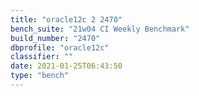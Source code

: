 ```yaml
---
title: "oracle12c 2 2470"
bench_suite: "21w04 CI Weekly Benchmark"
build_number: "2470"
dbprofile: "oracle12c"
classifier: ""
date: 2021-01-25T06:43:50
type: "bench"
---
```

